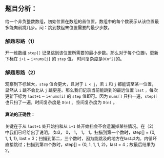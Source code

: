 ## 题目分析：

给一个非负整数数组，初始位置在数组的首位置。数组中的每个数表示从该位置最多能向前跳几步。问：跳到数组末位置需要的最少步数。

### 解题思路（1）
开一维数组 `step[]` 记录跳到该位置所需要的最小步数。那么对于每个位置i，更新下标在 `i+1` ~ `i+nums[i]` 的 `step` 值。 时间复杂度是`O(n^2)`的。
### 解题思路（2）
观察到下标越大，`step` 值会更大，且对于 `i < j`，若 `i` 和 `j` 都能调至某一位置，显然从 `i` 跳不会比从 `j` 跳更差。那么我们记录当前能跳到的最远位置 `last` ，每次更新下标为 `last+1` ~ `i+nums[i]` 的 `step` 值即可。因为 `nums[]` 只扫一遍，`step[]`也只扫了一遍，时间复杂度是 `O(n)` ，空间复杂度为 `O(n)` 。 
#### 算法的正确性：
关键在于从 `last+1` 处开始扫和从 `i+1` 处开始扫会不会遗漏掉某些情况。在（2）中我们已经给出了说明。
如3， 0， 1， 1， 1。扫描到第一个数时，step[] = {0, 1, 1, 1}, last = 3；扫描到第二，三个数时，因为能跳及的地方在last以内，内循环直接跳过；扫描到第四个数时，step[] = {0, 1, 1, 1, 2}，last = 4；故最后结果为2。
